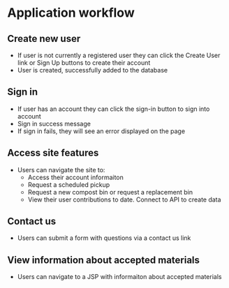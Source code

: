 # Application workflow

## Create new user
- If user is not currently a registered user they can click the Create User link or Sign Up buttons to create their account
- User is created, successfully added to the database

## Sign in
- If user has an account they can click the sign-in button to sign into account
- Sign in success message
- If sign in fails, they will see an error displayed on the page

## Access site features
- Users can navigate the site to: 
  - Access their account informaiton
  - Request a scheduled pickup
  - Request a new compost bin or request a replacement bin
  - View their user contributions to date. Connect to API to create data

## Contact us 
- Users can submit a form with questions via a contact us link

## View information about accepted materials
- Users can navigate to a JSP with informaiton about accepted materials